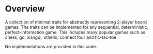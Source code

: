 # Overview

A collection of minimal traits for abstractly representing 2-player board games. The traits can be implemented for any sequential, deterministic, perfect-information game. This includes many popular games such as chess, go, xiangqi, othello, connect four and tic-tac-toe.

No implementations are provided in this crate.